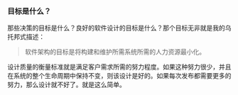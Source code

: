 ### 目标是什么？

那些决策的目标是什么？良好的软件设计的目标是什么？那个目标无非就是我的乌托邦式描述：

> 软件架构的目标是将构建和维护所需系统所需的人力资源最小化。

设计质量的衡量标准就是满足客户需求所需的努力程度。如果这种努力很少，并且在系统的整个生命周期中保持不变，则该设计是好的。如果每次发布都需要更多的努力，那么设计就不好了。就是这么简单。